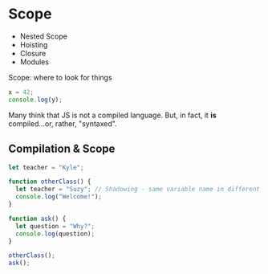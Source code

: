 # Scope
* Nested Scope
* Hoisting
* Closure
* Modules

Scope: where to look for things

```js
x = 42;
console.log(y);
```

Many think that JS is not a compiled language. But, in fact, it **is** compiled...or, rather, "syntaxed".


## Compilation & Scope

```js
let teacher = "Kyle";

function otherClass() {
  let teacher = "Suzy"; // Shadowing - same variable name in different scopes
  console.log("Welcome!");
}

function ask() {
  let question = "Why?";
  console.log(question);
}

otherClass();
ask();
```